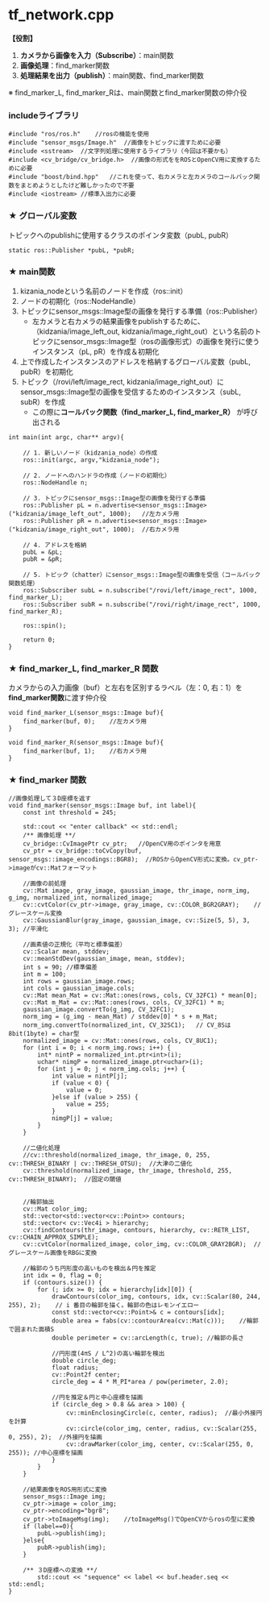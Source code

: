 # tf_network.cpp
**【役割】**　
1. **カメラから画像を入力（Subscribe）**：main関数
2. **画像処理**：find_marker関数
3. **処理結果を出力（publish）**：main関数、find_marker関数

※ find_marker_L, find_marker_Rは、main関数とfind_marker関数の仲介役

### includeライブラリ
```
#include "ros/ros.h"	//rosの機能を使用
#include "sensor_msgs/Image.h"	//画像をトピックに渡すために必要
#include <sstream>	//文字列処理に使用するライブラリ（今回は不要かも）
#include <cv_bridge/cv_bridge.h>  //画像の形式ををROSとOpenCV用に変換するために必要
#include "boost/bind.hpp"	//これを使って、右カメラと左カメラのコールバック関数をまとめようとしたけど難しかったので不要
#include <iostream>	//標準入出力に必要
```

### ★ グローバル変数
トピックへのpublishに使用するクラスのポインタ変数（pubL, pubR）
```
static ros::Publisher *pubL, *pubR;
```

### ★ main関数
1. kizania_nodeという名前のノードを作成（ros::init）
2. ノードの初期化（ros::NodeHandle）
3. トピックにsensor_msgs::Image型の画像を発行する準備（ros::Publisher）
    - 左カメラと右カメラの結果画像をpublishするために、（kidzania/image_left_out, kidzania/image_right_out）という名前のトピックにsensor_msgs::Image型（rosの画像形式）の画像を発行に使うインスタンス（pL, pR）を作成＆初期化
4. 上で作成したインスタンスのアドレスを格納するグローバル変数（pubL, pubR）を初期化
5. トピック（/rovi/left/image_rect, kidzania/image_right_out）にsensor_msgs::Image型の画像を受信するためのインスタンス（subL, subR）を作成
	- この際に**コールバック関数（find_marker_L, find_marker_R）** が呼び出される

```
int main(int argc, char** argv){
	
	// 1. 新しいノード（kidzania_node）の作成
	ros::init(argc, argv,"kidzania_node");
	
	// 2. ノードへのハンドラの作成（ノードの初期化）
	ros::NodeHandle n;
	
	// 3. トピックにsensor_msgs::Image型の画像を発行する準備
	ros::Publisher pL = n.advertise<sensor_msgs::Image>("kidzania/image_left_out", 1000);	//左カメラ用
	ros::Publisher pR = n.advertise<sensor_msgs::Image>("kidzania/image_right_out", 1000);	//右カメラ用
	
	// 4. アドレスを格納
	pubL = &pL;	
	pubR = &pR;
	
	// 5. トピック（chatter）にsensor_msgs::Image型の画像を受信（コールバック関数処理）
	ros::Subscriber subL = n.subscribe("/rovi/left/image_rect", 1000, find_marker_L);
	ros::Subscriber subR = n.subscribe("/rovi/right/image_rect", 1000, find_marker_R);
	
	ros::spin();
	
	return 0;
}
```

### ★ find_marker_L, find_marker_R 関数 
カメラからの入力画像（buf）と左右を区別するラベル（左：0, 右：1）を **find_marker関数**に渡す仲介役

```
void find_marker_L(sensor_msgs::Image buf){
	find_marker(buf, 0);	//左カメラ用
}
	
void find_marker_R(sensor_msgs::Image buf){
	find_marker(buf, 1);	//右カメラ用
}	
```
### ★ find_marker 関数 

```
//画像処理して３D座標を返す
void find_marker(sensor_msgs::Image buf, int label){
	const int threshold = 245;
	
	std::cout << "enter callback" << std::endl;	
	/** 画像処理 **/
	cv_bridge::CvImagePtr cv_ptr;	//OpenCV用のポインタを用意
	cv_ptr = cv_bridge::toCvCopy(buf, sensor_msgs::image_encodings::BGR8);	//ROSからOpenCV形式に変換。cv_ptr->imageがcv::Matフォーマット
	
	//画像の前処理
	cv::Mat image, gray_image, gaussian_image, thr_image, norm_img, g_img, normalized_int, normalized_image;
	cv::cvtColor(cv_ptr->image, gray_image, cv::COLOR_BGR2GRAY);	//グレースケール変換
	cv::GaussianBlur(gray_image, gaussian_image, cv::Size(5, 5), 3, 3);	//平滑化

	//画素値の正規化（平均と標準偏差）
	cv::Scalar mean, stddev;
	cv::meanStdDev(gaussian_image, mean, stddev);
	int s = 90;	//標準偏差
	int m = 100;
	int rows = gaussian_image.rows;
	int cols = gaussian_image.cols;
	cv::Mat mean_Mat = cv::Mat::ones(rows, cols, CV_32FC1) * mean[0];
	cv::Mat m_Mat = cv::Mat::ones(rows, cols, CV_32FC1) * m;
	gaussian_image.convertTo(g_img, CV_32FC1);
	norm_img = (g_img - mean_Mat) / stddev[0] * s + m_Mat;
	norm_img.convertTo(normalized_int, CV_32SC1);	// CV_8Sは8bit(1byte) = char型
	normalized_image = cv::Mat::ones(rows, cols, CV_8UC1);
	for (int i = 0; i < norm_img.rows; i++) {
		int* nintP = normalized_int.ptr<int>(i);
		uchar* nimgP = normalized_image.ptr<uchar>(i);
		for (int j = 0; j < norm_img.cols; j++) {
			int value = nintP[j];
			if (value < 0) {
				value = 0;
			}else if (value > 255) {
				value = 255;
			}
			nimgP[j] = value;
		}
	}

	//二値化処理
	//cv::threshold(normalized_image, thr_image, 0, 255, cv::THRESH_BINARY | cv::THRESH_OTSU);	//大津の二値化
	cv::threshold(normalized_image, thr_image, threshold, 255, cv::THRESH_BINARY);	//固定の閾値
	
	
	//輪郭抽出
	cv::Mat color_img;
	std::vector<std::vector<cv::Point>> contours;
	std::vector< cv::Vec4i > hierarchy;
	cv::findContours(thr_image, contours, hierarchy, cv::RETR_LIST, cv::CHAIN_APPROX_SIMPLE);	
	cv::cvtColor(normalized_image, color_img, cv::COLOR_GRAY2BGR);	//グレースケール画像をRBGに変換

	//輪郭のうち円形度の高いものを検出＆円を推定
	int idx = 0, flag = 0;
	if (contours.size()) {
		for (; idx >= 0; idx = hierarchy[idx][0]) {
			drawContours(color_img, contours, idx, cv::Scalar(80, 244, 255), 2);	// i 番目の輪郭を描く。輪郭の色はレモンイエロー
			const std::vector<cv::Point>& c = contours[idx];
			double area = fabs(cv::contourArea(cv::Mat(c)));	//輪郭で囲まれた面積S
			double perimeter = cv::arcLength(c, true); //輪郭の長さ

			//円形度(4πS / L^2)の高い輪郭を検出
			double circle_deg;
			float radius;
			cv::Point2f center;
			circle_deg = 4 * M_PI*area / pow(perimeter, 2.0);

			//円を推定＆円と中心座標を描画
			if (circle_deg > 0.8 && area > 100) {
				cv::minEnclosingCircle(c, center, radius);	//最小外接円を計算
				cv::circle(color_img, center, radius, cv::Scalar(255, 0, 255), 2);	//外接円を描画
				cv::drawMarker(color_img, center, cv::Scalar(255, 0, 255));	//中心座標を描画
			}
		}
	}
	
	//結果画像をROS用形式に変換
	sensor_msgs::Image img;
	cv_ptr->image = color_img;
	cv_ptr->encoding="bgr8";	
	cv_ptr->toImageMsg(img);	//toImageMsg()でOpenCVからrosの型に変換
	if (label==0){
		pubL->publish(img);
	}else{
		pubR->publish(img);
	}
	
	/** ３D座標への変換 **/
		std::cout << "sequence" << label << buf.header.seq << std::endl;	
}	
```
